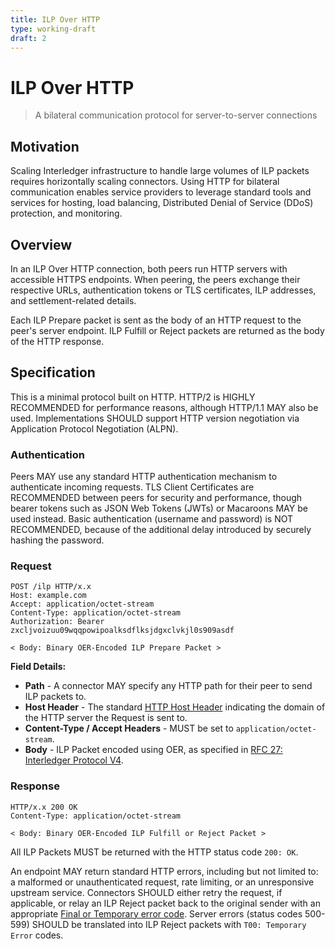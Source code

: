```yaml
---
title: ILP Over HTTP
type: working-draft
draft: 2
---
```


# ILP Over HTTP
> A bilateral communication protocol for server-to-server connections

## Motivation

Scaling Interledger infrastructure to handle large volumes of ILP packets requires horizontally scaling connectors. Using HTTP for bilateral communication enables service providers to leverage standard tools and services for hosting, load balancing, Distributed Denial of Service (DDoS) protection, and monitoring.

## Overview

In an ILP Over HTTP connection, both peers run HTTP servers with accessible HTTPS endpoints. When peering, the peers exchange their respective URLs, authentication tokens or TLS certificates, ILP addresses, and settlement-related details.

Each ILP Prepare packet is sent as the body of an HTTP request to the peer's server endpoint. ILP Fulfill or Reject packets are returned as the body of the HTTP response.

## Specification

This is a minimal protocol built on HTTP. HTTP/2 is HIGHLY RECOMMENDED for performance reasons, although HTTP/1.1 MAY also be used. Implementations SHOULD support HTTP version negotiation via Application Protocol Negotiation (ALPN).

### Authentication

Peers MAY use any standard HTTP authentication mechanism to authenticate incoming requests. TLS Client Certificates are RECOMMENDED between peers for security and performance, though bearer tokens such as JSON Web Tokens (JWTs) or Macaroons MAY be used instead. Basic authentication (username and password) is NOT RECOMMENDED, because of the additional delay introduced by securely hashing the password.

### Request

```http
POST /ilp HTTP/x.x
Host: example.com
Accept: application/octet-stream
Content-Type: application/octet-stream
Authorization: Bearer zxcljvoizuu09wqqpowipoalksdflksjdgxclvkjl0s909asdf

< Body: Binary OER-Encoded ILP Prepare Packet >
```

**Field Details:**

- **Path** - A connector MAY specify any HTTP path for their peer to send ILP packets to.
- **Host Header** - The standard [HTTP Host Header](https://tools.ietf.org/html/rfc2616#section-14.23) indicating the domain of the HTTP server the Request is sent to.
- **Content-Type / Accept Headers** - MUST be set to `application/octet-stream`.
- **Body** - ILP Packet encoded using OER, as specified in [RFC 27: Interledger Protocol V4](./0027-interledger-protocol-4/0027-interledger-protocol-4.md).

### Response

```http
HTTP/x.x 200 OK
Content-Type: application/octet-stream

< Body: Binary OER-Encoded ILP Fulfill or Reject Packet >
```

All ILP Packets MUST be returned with the HTTP status code `200: OK`.

An endpoint MAY return standard HTTP errors, including but not limited to: a malformed or unauthenticated request, rate limiting, or an unresponsive upstream service. Connectors SHOULD either retry the request, if applicable, or relay an ILP Reject packet back to the original sender with an appropriate [Final or Temporary error code](./0027-interledger-protocol-4/0027-interledger-protocol-4#error-codes). Server errors (status codes 500-599) SHOULD be translated into ILP Reject packets with `T00: Temporary Error` codes.

